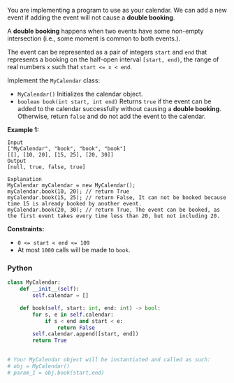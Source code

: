 You are implementing a program to use as your calendar. We can add a new event if adding the event will not cause a  **double booking**.

A  **double booking**  happens when two events have some non-empty intersection (i.e., some moment is common to both events.).

The event can be represented as a pair of integers  `start`  and  `end`  that represents a booking on the half-open interval  `[start, end)`, the range of real numbers  `x`  such that  `start <= x < end`.

Implement the  `MyCalendar`  class:

-   `MyCalendar()`  Initializes the calendar object.
-   `boolean book(int start, int end)`  Returns  `true`  if the event can be added to the calendar successfully without causing a  **double booking**. Otherwise, return  `false`  and do not add the event to the calendar.

**Example 1:**
```
Input
["MyCalendar", "book", "book", "book"]
[[], [10, 20], [15, 25], [20, 30]]
Output
[null, true, false, true]

Explanation
MyCalendar myCalendar = new MyCalendar();
myCalendar.book(10, 20); // return True
myCalendar.book(15, 25); // return False, It can not be booked because time 15 is already booked by another event.
myCalendar.book(20, 30); // return True, The event can be booked, as the first event takes every time less than 20, but not including 20.
```

**Constraints:**

- `0 <= start < end <= 109`
- At most  `1000`  calls will be made to  `book`.


### Python
```python
class MyCalendar:
    def __init__(self):
        self.calendar = []

    def book(self, start: int, end: int) -> bool:
        for s, e in self.calendar:
            if s < end and start < e:
                return False                
        self.calendar.append([start, end])
        return True

    
# Your MyCalendar object will be instantiated and called as such:
# obj = MyCalendar()
# param_1 = obj.book(start,end)
```